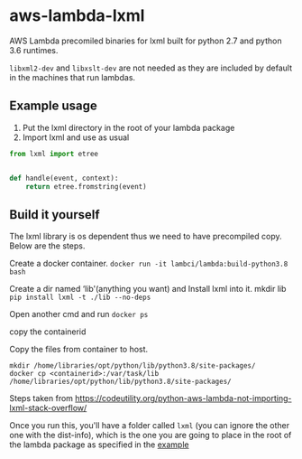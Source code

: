 # aws-lambda-lxml

AWS Lambda precomiled binaries for lxml built for python 2.7 and python 3.6 runtimes.

`libxml2-dev` and `libxslt-dev` are not needed as they are included by default in the machines that run lambdas.

## Example usage

1. Put the lxml directory in the root of your lambda package
1. Import lxml and use as usual

```python
from lxml import etree


def handle(event, context):
    return etree.fromstring(event)

```

## Build it yourself

The lxml library is os dependent thus we need to have precompiled copy. Below are the steps.

Create a docker container.
```docker run -it lambci/lambda:build-python3.8 bash```

Create a dir named ‘lib'(anything you want) and Install lxml into it.
mkdir lib
```pip install lxml -t ./lib --no-deps```

Open another cmd and run
```docker ps```

copy the containerid

Copy the files from container to host.
```
mkdir /home/libraries/opt/python/lib/python3.8/site-packages/
docker cp <containerid>:/var/task/lib /home/libraries/opt/python/lib/python3.8/site-packages/
```

Steps taken from https://codeutility.org/python-aws-lambda-not-importing-lxml-stack-overflow/


Once you run this, you'll have a folder called `lxml` (you can ignore the other one
with the dist-info), which is the one you are going to place in the root of the
lambda package as specified in the [example](#example-usage)

